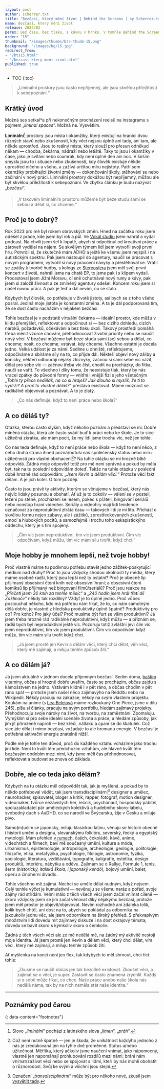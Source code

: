 ```yaml
---
layout: post
author: scherrer.txt
title: "Bezčasí, který mění život | Behind the Screens | by Scherrer.txt"
name: Bezčasí, který mění život
release: 2024/02
perex: Bez času, bez tlaku, s kávou v hrnku. V tomhle Behind the Screens se ponoříme do věcí, který mění život.
order: "15"
thumbnail: "/images/thumbs/bts-thumb-15.png"
background: "/images/bg/15.jpg"
redirect_from:
- "/bts15.html"
- "/bezcasi-ktery-meni-zivot.html"
published: true
---
```


* TOC
{:toc}

> „Liminální prostory jsou často nepříjemný, ale jsou skvělou příležitosti k sebepoznání.“

## Krátký úvod
Možná ses setkal*a při nekonečným procházení reelsů na Instagramu s pojmem „_liminal spaces_“. Možná ne. Vysvětlím.

**Liminální**[^1] prostory jsou místa i okamžiky, který existují na hranici dvou různých stavů nebo zkušeností, kdy věci nejsou úplně ani tady, ani tam, ale někde uprostřed. Jsou to reálný místa, který slouží pro přesun odněkud někam — chodba, čekárna, nádraží nebo letiště. Taky to jsou i okamžiky v čase, jako je svítání nebo soumrak, kdy není úplně den ani noc. V širším smyslu jsou to i situace nebo zkušenosti, kdy člověk existuje někde uprostřed ničeho a všeho, a zažívá určitou míru nejistoty. Patří sem okamžiky probíhající životní změny — dokončování školy, stěhování se nebo začínání v nový práci. Liminální prostory dokážou být nepříjemný, můžou ale být skvělou příležitosti k sebepoznání. Ve zbytku článku je budu nazývat „_bezčasí_“.

> „V takovém liminálním prostoru můžeme být beze studu sami se sebou a dělat si, co chceme.“

## Proč je to dobrý?
Rok 2023 pro mě byl rokem obrovských změn. Hned na začátku roku jsem odešel z práce, kde jsem byl rok a půl. Ve [Vokál studiu](https://open.spotify.com/show/2Ycp2Npwev6VRv9Y6EW9yD?si=75e0b96ab93a4c57) jsem nahrál a vydal podcast. Na chvíli jsem šel k lopatě, abych si odpočinul od kreativní práce a zároveň vydělal na nájem. Se skvělým týmem lidí jsem vytvořil svoji první hru. Potvrdil si, že skutečně mám ADHD a ještě ke všemu jsem nejspíš i na autistickým spektru. Pak jsem nastoupil do agentury, naučil se pracovat s novým programem, vytvořil si nový pracovní návyky a přestěhoval se. Vrátil se zpátky k tvorbě hudby, s kolegy ze [Stereosfera](https://open.spotify.com/artist/4kJ4q7uFYVPQZxiwtgnYe5?si=mCzpnzlcS1i9rJ5vNnbjQA) jsem měl svůj první koncert v životě, nahráli jsme na chatě EP, to jsme pak i s klipem vydali. Procestoval jsem Jižní Moravu, cíleně ochutnával nový rumy a kávy, pak jsem si založil živnost a ze zmíněný agentury odešel. Koncem roku jsem si našel novou práci. A pak je teď a dál nevím, co se stalo.

Kdybych byl člověk, co potřebuje v životě jistoty, asi bych se z toho všeho posral. Jediná moje jistota je konstantní změna. A ta je dál podporovaná tím, že se dost často nacházím v nějakém bezčasí.

Tohle bezčasí je v podstatě virtuální čekárna — ideální prostor, kde můžu v klidu přemýšlet, reflektovat a odpočinout si — bez cizího dohledu, cizích nároků, požadavků, očekávání a bez tlaku okolí. Takový prostředí pomáhá třeba měnit vzorce chování, přehodnocovat životní priority nebo se naučit nový věcí. V bezčasí můžeme být beze studu sami (se) sebou a dělat, co chceme; nosit, co chceme; vstávat, kdy chceme. Všechno ostatní je docela jedno. Velká událost je za námi. Sedíme u ohniště, reflektujeme, odpočíváme a sbíráme síly na to, co přijde dál. Někteří objeví nový záliby a koníčky, někteří odbourají nějaký zlozvyky, začnou si sami sebe víc vážit, dělat pro sebe víc — začnou třeba víc číst, chodit na procházky, do fitka, naučí se vařit. To všechno i díky tomu, že neexistuje tlak, který by nás vracel zpátky do původní formy — vnitřní i vnější fízl s jeho všetečným „_Tohle ty přece neděláš, na co si hraješ? Jak dlouho si myslíš, že ti to vydrží? A proč to vlastně děláš?_“ přestává existovat. Máme možnost se radikálně objevovat a poznávat. A to je zlatý.

> „Co nás definuje, když to není práce nebo škola?“

## A co děláš ty?
Otázka, kterou často slyším, když někoho poznám a představí se mi. Dobře míněná otázka, která ale často svádí buď k práci nebo ke škole. Je to sice užitečná zkratka, ale mám pocit, že my lidi jsme trochu víc, než jen tohle.

Co nás teda definuje, když to není práce nebo škola — když to není něco, z čeho druhá strana ihned pozná/odtuší náš společenský status nebo míru užitečnosti pro vlastní obohacení[^2]? Na tuhle otázku se mi hrozně blbě odpovídá. Žádná moje odpověď totiž pro mě není správná a pokud by měla být, tak na tu poslední odpovídám doteď. Takže na tuhle otázku v poslední době hrozně rád odpovídám: „_Jsem Kevin a dělám věci._“ Protože věci fakt dělám. A je jich kotel. O tom později.

Často to jsou právě ty aktivity, kterým se věnujeme v bezčasí, který nás nejvíc lidsky posunou a obohatí. Ať už je to cokoliv — válení se v posteli, lezení po stěně, procházení se lesem, pokec s přáteli, bingování seriálů nebo nonstop hraní videoher. Seriály a videohry mají lidi tendence označovat za neproduktivní ztráta času — takových lidí je mi líto. Přichází o skvělou formu nejen zábavy, ale i zážitků, zprostředkovaných zkušeností, emocí a hlubokých pocitů, a samozřejmě i trochu toho eskapistickýho oddechu, který je s tím spojený.

> „Čím víc jsem neproduktivní, tím víc jsem produktivní. Čím víc odpočívám, když můžu, tím víc mám sílu tvořit, když chci.“

## Moje hobby je mnohem lepší, než tvoje hobby!
Proč vlastně máme tu podivnou potřebu stavět jedno zážitek-poskytující médium nad druhý? Proč to jsou vždycky shodou okolností ty média, který máme osobně radši, který jsou lepší než ty ostatní? Proč je obecně líp přijímaný obsesivní čtení knih než obsesivní hraní; a obsesivní čtení komiksů líp přijímaný než bingování filmů/seriálů? Proč jsou reakce na „_Přečetl jsem 30 knih za tenhle měsíc_“ a „_240 hodin jsem hrál třetí díl Zaklínače_“ někdy tak rozdílný? Vždyť je to úplně jedno. Proč vůbec poslouchat někoho, kdo má potřebu nám říkat, že to, co nám samotným dělá dobře, je vlastně z hlediska produktivity úplně špatně? Produktivity pro co? Pro koho? Pro jaký účel? Proč musíme být furt se vším produktivní? Já jsem třeba hrozně rád radikálně neproduktivní, když můžu — a přiznám se, radši bych byl neproduktivní ještě víc. Pozoruju totiž zvláštní jev: čím víc jsem neproduktivní, tím víc jsem produktivní. Čím víc odpočívám když můžu, tím víc mám sílu tvořit když chci.

> „Já jsem prostě jen Kevin a dělám věci, který chci dělat, vím věci, který mě zajímají, a miluju tenhle způsob žití.“

## A co dělám já?
Já jsem aktuálně v jednom docela příjemným bezčasí. Sedím doma, [baštím vitamíny](beru-5-prasku-kazdy-rano), občas si hrozně dobře uvařím, často se procházím, občas zajdu s kámošstvem na jedno. Vstávám klidně i v pět ráno, a občas chodím v pět ráno spát — protože jsem našel něco zajímavýho na Redditu nebo na Wikipedii. Někdy pracuju na zakázce, někdy na svým vlastním projektu. Koukám na anime (s
[Lea Belejová](https://linktr.ee/lea_be_linky) máme rozkoukaný One Piece, jsme u dílu 245), píšu si články, pracuju na svým portfoliu, hledám zajímavý projekty. Přehodnocuju svoje nároky na život, na tvorbu, na zaměstnání. Zpomaluju. Vymýšlím si pro sebe ideální scénáře života a práce, a hledám způsoby, jak jim jít přirozeně naproti — bez křečí, nátlaku a cpaní se do škatulek. Což sice jde dělat i mimo bezčasí, vyžaduje to ale hromadu energie. V bezčasí je potřebná aktivační energie znatelně nižší.

Podle mě je tohle ten důvod, proč do každého vztahu vcházíme jako trochu jiní lidé. Není to kvůli těm předchozím vztahům, ale hlavně kvůli těm bezčasým obdobím mezi nimi, kdy jsme měli čas přehodnocovat, reflektovat a budovat se znova od základu.

## Dobře, ale co teda jako dělám?
Kdybych na tu otázku měl odpovědět tak, jak je myšlená, a pokud by to někdo potřeboval vědět, tak jsem transdisciplinární[^3] designer a umělec, neurohacker, spisovatel, bloger a kritik, rapper, fotograf, motion designer, videomaker, tvůrce nezávislých her, řečník, psychonaut, hospodský pábitel, spoluzakladatel pár uměleckých kolektivů a hudebního skoro-labelu, svobodný duch s AuDHD, co se narodil ve Švýcarsku, žije v Česku a miluje pivo.

Samo(m)učím se japonsky, miluju klasickou latinu, věnuju se historii obecně i historii umění a designu, slovanskýmu folklóru, severský, řecký a egyptský mytologii. Mám přehled [v rumech](/nekdo-to-rad-sladky), čajích, čokoládě, kávě, anime, videohrách a filmech, baví mě současný umění, kultura a móda, urbanismus, epistemologie, antropologie, archeologie, geologie, politologie, filozofie, etika, metafyzika, psychologie, filologie, astronomie, fyzika, sociologie, literatura, vzdělávání, typografie, kaligrafie, estetika, design produktů, interiéru, nábytku a oděvu. Zajímám se o Rallye, Formule 1, tenis, šerm (_historický, italská škola, i japonský kendó_), bojový umění, balet, operu a činoherní divadlo.

Tohle všechno mě zajímá. Nechci se uměle dělat nudným, když nejsem. Celý tenhle výčet je kumulativní — nevěnuju se všemu naráz a pořád, svoje zájmy rád střídám. Velmi málo z těch všech věcí jsem začal vnímat cíleně — skoro vždycky jsem se jim začal věnovat díky nějakýmu bezčasí, protože jsem měl prostor je objevit/objevovat. Nevím rozhodně ani zdaleka tolik, kolik bych chtěl, ani dost na to, abych se pokládal za odborníka na jakoukoliv jednu věc, ale jsem odborníkem na široký přehled. S překvapivým množstvím lidí dovedu mít zajímavý diskuze i na dost okrajový témata; dovedu se bavit skoro s kýmkoliv skoro o čemkoliv.

Žádná z těch všech věcí ale ze mě nedělá mě, na žádný mý aktivitě nestojí moje identita. Já jsem prostě jen Kevin a dělám věci, který chci dělat, vím věci, který mě zajímají, a miluju tenhle způsob žití.

Ať myšlenka na konci není jen flex, tak kdybych to měl shrnout, chci říct tohle:

> „Zkusme se naučit občas jen tak bezcílně existovat. Zkoušet věci, a zajímat se o věci, je super. Zastavit se často znamená zrychlit. Každý si o sobě může říkat, co chce. Naše práce anebo naše škola nás nedělá náma, tak by na nich neměla stát naše identita.“

---

## Poznámky pod čarou

{: data-content="footnotes"}
[^1]: Slovo „_liminální_“ pochází z latinského slova „_limen_“, „_práh_“.

[^2]: Což není nutně špatně — jen je škoda, že unikátnost každýho jednoho z nás je zredukovaná jen na tyhle dvě proměnné. Status a/nebo užitečnost. Měřítka, který ačkoliv jsme naučení vnímat, jako nápomocný, vlastně jen napomáhají prohlubování rozdílů mezi námi; brání nám vnímat/zažívat věci nebo se spojovat s lidmi, kteří by nás mohli obohatit o různorodost. Svůj ke svým a všichni jsou stejní.

[^3]: Označení „_transdisciplinární_“ může být pro někoho nové, zkusil jsem [vysvětlit tady](notes/2024-03-29-disciplinarita.html).
